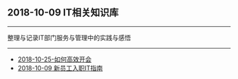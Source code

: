 ## 2018-10-09 IT相关知识库

---

整理与记录IT部门服务与管理中的实践与感悟

---

* [2018-10-25-如何高效开会](https://sggggy.github.io/docs/it/2018-10-25-如何高效开会)
* [2018-10-09 新员工入职IT指南](https://sggggy.github.io/docs/it/2018-10-09-新员工入职IT指南)